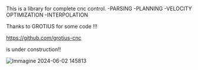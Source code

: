 This is a library for complete cnc control.
-PARSING
-PLANNING
-VELOCITY OPTIMIZATION
-INTERPOLATION


Thanks to GROTIUS for some code !!!

https://github.com/grotius-cnc

is under construction!!


![Immagine 2024-06-02 145813](https://github.com/Frizze85/codesys-custom-cnc/assets/171490808/d76ac62a-bc62-4a5e-a17a-8bb7fa82d08c)
